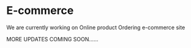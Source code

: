 # E-commerce

We are currently working on Online product Ordering e-commerce site 



MORE UPDATES COMING SOON......
